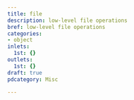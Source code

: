 ```yaml
---
title: file
description: low-level file operations
bref: low-level file operations
categories:
- object
inlets:
  1st: {}
outlets:
  1st: {}
draft: true
pdcategory: Misc

---
```

